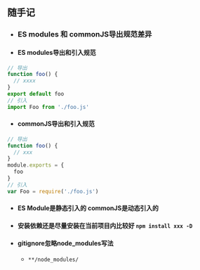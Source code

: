 ## 随手记
<!--
 * @Descripttion: 
 * @Author: Zhu Hai Hua
 * @Date: 2020-03-01 21:53:50
 * @LastEditTime: 2020-03-02 20:28:16
 -->

 * ### ES modules 和 commonJS导出规范差异
  * #### ES modules导出和引入规范
  ```js
  // 导出
  function foo() {
    // xxxx
  }
  export default foo
  // 引入
  import Foo from './foo.js'
  ```

  * #### commonJS导出和引入规范
  ```js
  // 导出
  function foo() {
    // xxx
  }
  module.exports = {
    foo
  }
  // 引入
  var Foo = require('./foo.js')
  ```
  * #### ES Module是静态引入的 commonJS是动态引入的

* #### 安装依赖还是尽量安装在当前项目内比较好 ```npm install xxx -D```

* #### gitignore忽略node_modules写法
  * ```**/node_modules/```